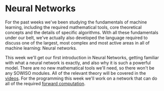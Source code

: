 
# Neural Networks

For the past weeks we've been studying the fundamentals of machine learning,
including the required mathematical tools, core theoretical concepts and the
details of specific algorithms. With all these fundamentals under our belt,
we've actually also developed the language required to discuss one of the
largest, most complex and most active areas in all of machine learning: Neural
networks.

This week we'll get our first introduction in Neural Networks, getting familiar
with what a neural network is exactly, and also why it is such a powerful
model. There are no new mathematical tools we'll need, so there won't be any SOWISO
modules. All of the relevant theory will be covered in the
[videos](/module-2/neural-networks). For the programming this week we'll work
on a network that can do all of the required [forward
computation](/module-2/model-representation-forward-computation).

